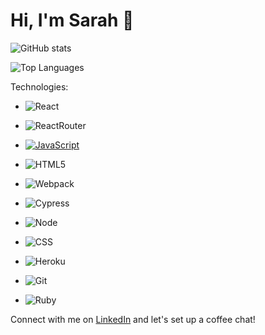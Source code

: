 # Hi, I'm Sarah 👋

![GitHub stats](https://github-readme-stats.vercel.app/api?username=sarahrudy&count_private=true&show_icons=true&theme=dracula&hide=stars)

![Top Languages](https://github-readme-stats.vercel.app/api/top-langs/?username=sarahrudy&show_icons=true&theme=dracula)

Technologies:
- ![React](https://camo.githubusercontent.com/4e4a3b5c3e9c00501ec866e2f2466c5a6032f838aca5f2cf3b14450e39e8a2f0/68747470733a2f2f696d672e736869656c64732e696f2f62616467652f72656163742532302d2532333230323332612e7376673f267374796c653d666f722d7468652d6261646765266c6f676f3d7265616374266c6f676f436f6c6f723d253233363144414642)

- ![ReactRouter](https://camo.githubusercontent.com/4f9d20f3a284d2f6634282f61f82a62e99ee9906537dc9859decfdc9efbb51ec/68747470733a2f2f696d672e736869656c64732e696f2f62616467652f52656163745f526f757465722d4341343234353f7374796c653d666f722d7468652d6261646765266c6f676f3d72656163742d726f75746572266c6f676f436f6c6f723d7768697465)

- [![JavaScript](https://img.shields.io/badge/javascript%20-%23323330.svg?&style=for-the-badge&logo=javascript&logoColor=%23F7DF1E)](https://www.javascript.com/)

- ![HTML5](https://img.shields.io/badge/html5%20-%23E34F26.svg?&style=for-the-badge&logo=html5&logoColor=white)

- ![Webpack](https://img.shields.io/badge/webpack%20-%238DD6F9.svg?&style=for-the-badge&logo=webpack&logoColor=black)

- ![Cypress](https://img.shields.io/badge/cypress-04C38E.svg?&style=for-the-badge&logo=cypress&logoColor=white)

- ![Node](https://img.shields.io/badge/node.js%20-%2343853D.svg?&style=for-the-badge&logo=node.js&logoColor=white)

- ![CSS](https://img.shields.io/badge/CSS3-flat--square?logo=css3&style=for-the-badge&color=black)

- ![Heroku](https://img.shields.io/badge/Heroku-flat--square?logo=heroku&style=for-the-badge&color=blue)

- ![Git](https://img.shields.io/badge/Git-flat--square?logo=git&style=for-the-badge&color=black)

- ![Ruby](https://img.shields.io/badge/Ruby-flat--square?logo=ruby&style=for-the-badge&color=black)

Connect with me on [LinkedIn](https://www.linkedin.com/in/rudysarah/) and let's set up a coffee chat!

